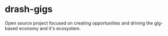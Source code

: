 # drash-gigs
Open source project focused on creating opportunities and driving the gig-based economy and it's ecosystem.
